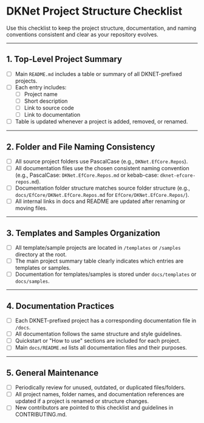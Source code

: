 # DKNet Project Structure Checklist

Use this checklist to keep the project structure, documentation, and naming conventions consistent and clear as your repository evolves.

---

## 1. Top-Level Project Summary

- [ ] Main `README.md` includes a table or summary of all DKNET-prefixed projects.
- [ ] Each entry includes:
    - [ ] Project name
    - [ ] Short description
    - [ ] Link to source code
    - [ ] Link to documentation
- [ ] Table is updated whenever a project is added, removed, or renamed.

---

## 2. Folder and File Naming Consistency

- [ ] All source project folders use PascalCase (e.g., `DKNet.EfCore.Repos`).
- [ ] All documentation files use the chosen consistent naming convention (e.g., PascalCase: `DKNet.EfCore.Repos.md` or kebab-case: `dknet-efcore-repos.md`).
- [ ] Documentation folder structure matches source folder structure (e.g., `docs/EfCore/DKNet.EfCore.Repos.md` for `EfCore/DKNet.EfCore.Repos/`).
- [ ] All internal links in docs and README are updated after renaming or moving files.

---

## 3. Templates and Samples Organization

- [ ] All template/sample projects are located in `/templates` or `/samples` directory at the root.
- [ ] The main project summary table clearly indicates which entries are templates or samples.
- [ ] Documentation for templates/samples is stored under `docs/templates` or `docs/samples`.

---

## 4. Documentation Practices

- [ ] Each DKNET-prefixed project has a corresponding documentation file in `/docs`.
- [ ] All documentation follows the same structure and style guidelines.
- [ ] Quickstart or "How to use" sections are included for each project.
- [ ] Main `docs/README.md` lists all documentation files and their purposes.

---

## 5. General Maintenance

- [ ] Periodically review for unused, outdated, or duplicated files/folders.
- [ ] All project names, folder names, and documentation references are updated if a project is renamed or structure changes.
- [ ] New contributors are pointed to this checklist and guidelines in CONTRIBUTING.md.
